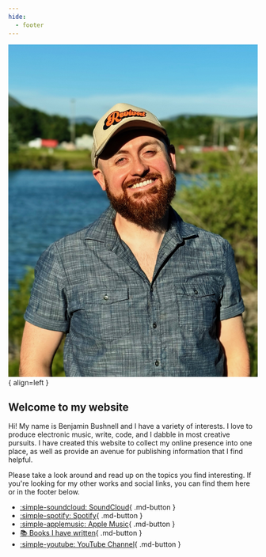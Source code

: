 ```yaml
---
hide:
  - footer
---
```


![Benjamin Bushnell](img/ben_photo.jpeg){ align=left }

## Welcome to my website

Hi! My name is Benjamin Bushnell and I have a variety of interests. I love to produce electronic music, write, code, and I dabble in most creative pursuits. I have created this website to collect my online presence into one place, as well as provide an avenue for publishing information that I find helpful.

Please take a look around and read up on the topics you find interesting. If you're looking for my other works and social links, you can find them here or in the footer below.

<div class="grid cards" markdown>

- [:simple-soundcloud: SoundCloud](https://soundcloud.com/voxide){ .md-button }
- [:simple-spotify: Spotify](https://open.spotify.com/artist/7D0S25Hwms2iiy65lpAOJW){ .md-button }
- [:simple-applemusic: Apple Music](https://music.apple.com/us/artist/voxide/920215932){ .md-button }
- [:books: Books I have written](https://books.benjaminbushnell.com){ .md-button }
- [:simple-youtube: YouTube Channel](https://www.youtube.com/@benjaminbushnell){ .md-button }

</div>
